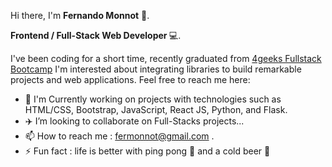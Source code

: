 Hi there, I'm <b>Fernando Monnot</b> 👋.




<b> Frontend / Full-Stack Web Developer </b> 💻.



I've been coding for a short time, recently graduated from <a href="http://www.4geeksacademy.com">4geeks Fullstack Bootcamp</a> I'm interested about integrating libraries to build remarkable projects and web applications. Feel free to reach me here:



- 👀 I'm Currently working on projects with technologies such as HTML/CSS, Bootstrap, JavaScript, React JS, Python, and Flask.
- :airplane: I’m looking to collaborate on  Full-Stacks projects...
- 📫 How to reach me : fermonnot@gmail.com .
- :zap: Fun fact : life is better with ping pong 🏓 and a cold beer 🍺 

<!---
fermonnot/fermonnot is a ✨ special ✨ repository because its `README.md` (this file) appears on your GitHub profile.
You can click the Preview link to take a look at your changes.
--->
